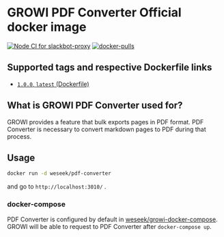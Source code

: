 
GROWI PDF Converter Official docker image
==============================================

[![Node CI for slackbot-proxy](https://github.com/weseek/growi/actions/workflows/ci-pdf-converter.yml/badge.svg)](https://github.com/weseek/growi/actions/workflows/ci-slackbot-proxy.yml) [![docker-pulls](https://img.shields.io/docker/pulls/weseek/growi-pdf-converter.svg)](https://hub.docker.com/r/weseek/growi-pdf-converter/)


Supported tags and respective Dockerfile links
------------------------------------------------

* [`1.0.0`, `latest` (Dockerfile)](https://github.com/weseek/growi/blob/master/apps/pdf-converter/docker/Dockerfile)


What is GROWI PDF Converter used for?
---------------------------------------

GROWI provides a feature that bulk exports pages in PDF format.
PDF Converter is necessary to convert markdown pages to PDF during that process.


Usage
-----

```bash
docker run -d weseek/pdf-converter
```

and go to `http://localhost:3010/` .

### docker-compose

PDF Converter is configured by default in [weseek/growi-docker-compose](https://github.com/weseek/growi-docker-compose). GROWI will be able to request to PDF Converter after `docker-compose up`.

